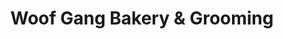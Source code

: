 ---
title: "Woof Gang Bakery & Grooming"
url: /austin/woof-gang-bakery-und-grooming/
shop: Tiersalon
---